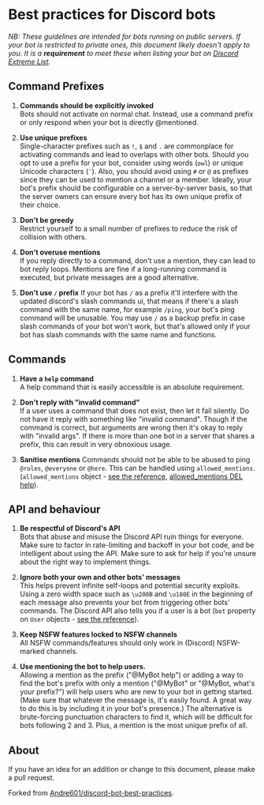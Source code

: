 # Best practices for Discord bots


*NB: These guidelines are intended for bots running on public servers. If your bot is restricted to private ones, this document likely doesn't apply to you. It is a **requirement** to meet these when listing your bot on [Discord Extreme List](https://discordextremelist.xyz/bots/submit).*

## Command Prefixes

1. **Commands should be explicitly invoked**  
Bots should not activate on normal chat. Instead, use a command prefix or only respond when your bot is directly @mentioned.

2. **Use unique prefixes**  
Single-character prefixes such as `!`, `$` and `.` are commonplace for activating commands and lead to overlaps with other bots.
Should you opt to use a prefix for your bot, consider using words (`owl`) or unique Unicode characters (`¨`). 
Also, you should avoid using `#` or `@` as prefixes since they can be used to mention a channel or a member.
Ideally, your bot's prefix should be configurable on a server-by-server basis, so that the server owners can ensure every bot has its own unique prefix of their choice.

3. **Don't be greedy**  
Restrict yourself to a small number of prefixes to reduce the risk of collision with others.

4. **Don't overuse mentions**  
If you reply directly to a command, don't use a mention, they can lead to bot reply loops. Mentions are fine if a long-running command is executed, but private messages are a good alternative.

5. **Don't use `/` prefix**
If your bot has `/` as a prefix it'll interfere with the updated discord's slash commands ui, that means if there's a slash command with the same name, for example `/ping`, your bot's ping command will be unusable. You may use `/` as a backup prefix in case slash commands of your bot won't work, but that's allowed only if your bot has slash commands with the same name and functions.

## Commands

1. **Have a `help` command**  
A help command that is easily accessible is an absolute requirement.

2. **Don't reply with "invalid command"**  
If a user uses a command that does not exist, then let it fail silently. 
Do not have it reply with something like "invalid command". 
Though if the command is correct, but arguments are wrong then it's okay to reply with "invalid args". If there is more than one bot in a server that shares a prefix, this can result in very obnoxious usage.

3. **Sanitise mentions**
Commands should not be able to be abused to ping `@roles`, `@everyone` or `@here`. 
This can be handled using `allowed_mentions`. (`allowed_mentions` object - [see the reference](https://discord.com/developers/docs/resources/channel#allowed-mentions-object), [allowed_mentions DEL help](https://github.com/discordextremelist/help/blob/master/allowed_mentions/en.md)).
    
## API and behaviour

1. **Be respectful of Discord's API**  
Bots that abuse and misuse the Discord API ruin things for everyone. 
Make sure to factor in rate-limiting and backoff in your bot code, and be intelligent about using the API. 
Make sure to ask for help if you're unsure about the right way to implement things.

2. **Ignore both your own and other bots' messages**  
This helps prevent infinite self-loops and potential security exploits. Using a zero width space such as `\u200B` and `\u180E` in the beginning of each message also prevents your bot from triggering other bots' commands. 
The Discord API also tells you if a user is a bot (`bot` property on `User` objects - [see the reference](https://discordapp.com/developers/docs/resources/user#user-object)).

3. **Keep NSFW features locked to NSFW channels**  
All NSFW commands/features should only work in (Discord) NSFW-marked channels.

4. **Use mentioning the bot to help users.**  
Allowing a mention as the prefix ("@MyBot help") or adding a way to find the bot's prefix with only a mention ("@MyBot" or "@MyBot, what's your prefix?") will help users who are new to your bot in getting started. (Make sure that whatever the message is, it's easily found. A great way to do this is by including it in your bot's presence.) 
The alternative is brute-forcing punctuation characters to find it, which will be difficult for bots following 2 and 3. Plus, a mention is the most unique prefix of all.

## About

If you have an idea for an addition or change to this document, please make a pull request.

Forked from [Andre601/discord-bot-best-practices](https://github.com/Andre601/discord-bot-best-practices).

